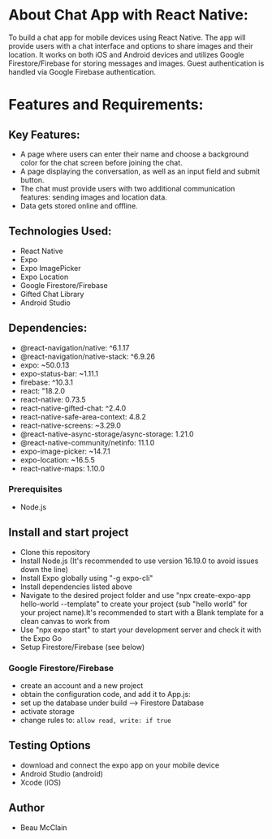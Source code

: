 ﻿# About Chat App with React Native:

To build a chat app for mobile devices using React Native. The app will provide users with a chat interface and options to share images and their location. It works on both iOS and Android devices and utilizes Google Firestore/Firebase for storing messages and images. Guest authentication is handled via Google Firebase authentication.

# Features and Requirements:

## Key Features:

- A page where users can enter their name and choose a background color for the chat screen
  before joining the chat.
- A page displaying the conversation, as well as an input field and submit button.
- The chat must provide users with two additional communication features: sending images
  and location data.
- Data gets stored online and offline.

## Technologies Used:

- React Native
- Expo
- Expo ImagePicker
- Expo Location
- Google Firestore/Firebase
- Gifted Chat Library
- Android Studio

## Dependencies:

- @react-navigation/native: ^6.1.17
- @react-navigation/native-stack: ^6.9.26
- expo: ~50.0.13
- expo-status-bar: ~1.11.1
- firebase: ^10.3.1
- react: "18.2.0
- react-native: 0.73.5
- react-native-gifted-chat: ^2.4.0
- react-native-safe-area-context: 4.8.2
- react-native-screens: ~3.29.0
- @react-native-async-storage/async-storage: 1.21.0
- @react-native-community/netinfo: 11.1.0
- expo-image-picker: ~14.7.1
- expo-location: ~16.5.5
- react-native-maps: 1.10.0

### Prerequisites

- Node.js

## Install and start project

- Clone this repository
- Install Node.js (It's recommended to use version 16.19.0 to avoid issues down the line)
- Install Expo globally using "-g expo-cli"
- Install dependencies listed above
- Navigate to the desired project folder and use "npx create-expo-app hello-world --template" to create your project (sub "hello world" for your project name).It's recommended to start with a Blank template for a clean canvas to work from
- Use "npx expo start" to start your development server and check it with the Expo Go
- Setup Firestore/Firebase (see below)
  
### Google Firestore/Firebase

- create an account and a new project
- obtain the configuration code, and add it to App.js:
- set up the database under build --> Firestore Database
- activate storage
- change rules to: `allow read, write: if true`

## Testing Options

- download and connect the expo app on your mobile device
- Android Studio (android)
- Xcode (iOS)

## Author

- Beau McClain

